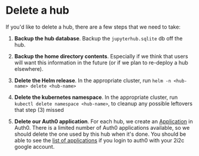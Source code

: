 # Delete a hub

If you'd like to delete a hub, there are a few steps that we need to take:

1. **Backup the hub database**. Backup the `jupyterhub.sqlite` db off the hub.

2. **Backup the home directory contents**.  Especially if we think that
   users will want this information in the future (or if we plan to re-deploy a
   hub elsewhere).

3. **Delete the Helm release**. In the appropriate cluster,
   run `helm -n <hub-name> delete <hub-name>`

4. **Delete the kubernetes namespace**. In the appropriate cluster, run
   `kubectl delete namespace <hub-name>`, to cleanup any possible leftovers that
   step (3) missed

5. **Delete our Auth0 application**.  For each hub, we create an
   [Application](https://auth0.com/docs/applications) in Auth0.  There is a
   limited number of Auth0 applications available, so we should delete the one
   used by this hub when it's done.  You should be able to see the [list of
   applications](https://manage.auth0.com/dashboard/us/2i2c/applications) if you
   login to auth0 with your 2i2c google account.
